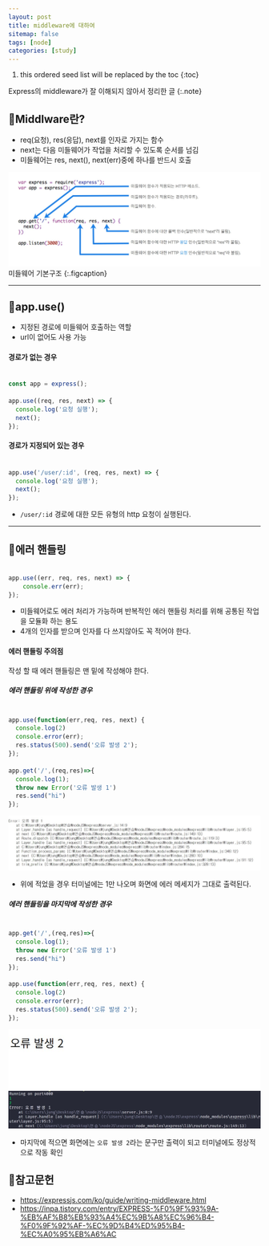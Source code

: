 ```yaml
---
layout: post
title: middleware에 대하여
sitemap: false
tags: [node]
categories: [study]
---
```


1. this ordered seed list will be replaced by the toc
{:toc}

Express의 middleware가 잘 이해되지 않아서 정리한 글
{:.note}


## 📌Middlware란?

- req(요청), res(응답), next를 인자로 가지는 함수
- next는 다음 미들웨어가 작업을 처리할 수 있도록 순서를 넘김
- 미들웨어는 res, next(), next(err)중에 하나를 반드시 호출

<img src="/assets/img/blog/241120_middleware.jpg" alt="미들웨어 기본구조">
미들웨어 기본구조
{:.figcaption}

<hr>

## 📌app.use()

- 지정된 경로에 미들웨어 호출하는 역할
- url이 없어도 사용 가능

#### 경로가 없는 경우

```javascript

const app = express();

app.use((req, res, next) => {
  console.log('요청 실행');
  next();
});

```

#### 경로가 지정되어 있는 경우
```javascript

app.use('/user/:id', (req, res, next) => {
  console.log('요청 실행');
  next();
});

```

- `/user/:id` 경로에 대한 모든 유형의 http 요청이 실행된다.

<hr>

## 📌에러 핸들링

```javascript

app.use((err, req, res, next) => {
    console.err(err);
});

```

- 미들웨어로도 에러 처리가 가능하며 반복적인 에러 핸들링 처리를 위해 공통된 작업을 모듈화 하는 용도
- 4개의 인자를 받으며 인자를 다 쓰지않아도 꼭 적어야 한다.

#### 에러 핸들링 주의점

작성 할 때 에러 핸들링은 맨 밑에 작성해야 한다.

##### 에러 핸들링 위에 작성한 경우

```javascript

app.use(function(err,req, res, next) {
  console.log(2)
  console.error(err);
  res.status(500).send('오류 발생 2');
});

app.get('/',(req,res)=>{
  console.log(1);
  throw new Error('오류 발생 1')
  res.send("hi")
});

```
<img src="/assets/img/blog/241121_1.jpg">

- 위에 적었을 경우 터미널에는 1만 나오며 화면에 에러 메세지가 그대로 출력된다.

##### 에러 핸들링을 마지막에 작성한 경우
```javascript

app.get('/',(req,res)=>{
  console.log(1);
  throw new Error('오류 발생 1')
  res.send("hi")
});

app.use(function(err,req, res, next) {
  console.log(2)
  console.error(err);
  res.status(500).send('오류 발생 2');
});

```
<img src="/assets/img/blog/241121_2.jpg">
<img src="/assets/img/blog/241121_3.jpg">

- 마지막에 적으면 화면에는 `오류 발생 2`라는 문구만 출력이 되고 터미널에도 정상적으로 작동 확인

## 📖참고문헌
- <a href="https://expressjs.com/ko/guide/writing-middleware.html" target="_blank" title="새창열림">https://expressjs.com/ko/guide/writing-middleware.html</a>
- <a href="" target="_blank" title="새창열림">https://inpa.tistory.com/entry/EXPRESS-%F0%9F%93%9A-%EB%AF%B8%EB%93%A4%EC%9B%A8%EC%96%B4-%F0%9F%92%AF-%EC%9D%B4%ED%95%B4-%EC%A0%95%EB%A6%AC</a>
